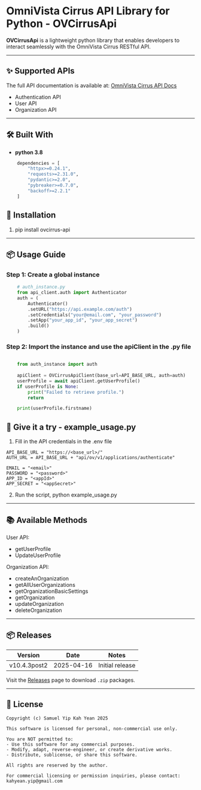 
# OmniVista Cirrus API Library for Python - **OVCirrusApi**

**OVCirrusApi** is a lightweight python library that enables developers to interact seamlessly with the OmniVista Cirrus RESTful API.

---

## ✨ Supported APIs

The full API documentation is available at: [OmniVista Cirrus API Docs](https://eu.manage.ovcirrus.com/apidoc/apidoc.html)

- Authentication API
- User API
- Organization API

---

## 🛠️ Built With

- **python 3.8**

```python
    dependencies = [
        "httpx>=0.24.1",
        "requests>=2.31.0",
        "pydantic>=2.0",
        "pybreaker>=0.7.0",
        "backoff>=2.2.1"
    ]
```

## 🚀 Installation


1. pip install ovcirrus-api

---

## 📦 Usage Guide

### Step 1: Create a global instance


```python
    # auth_instance.py
    from api_client.auth import Authenticator
    auth = (
        Authenticator()
        .setURL("https://api.example.com/auth")
        .setCredentials("your@email.com", "your_password")
        .setApp("your_app_id", "your_app_secret")
        .build()
    )
```

### Step 2: Import the instance and use the apiClient in the .py file

```python

    from auth_instance import auth
    
    apiClient = OVCirrusApiClient(base_url=API_BASE_URL, auth=auth)
    userProfile = await apiClient.getUserProfile()
    if userProfile is None:
        print("Failed to retrieve profile.")
        return

    print(userProfile.firstname)

```
## 🧪 Give it a try - example_usage.py

1. Fill in the API credentials in the .env file

```
API_BASE_URL = "https://<base_url>/"
AUTH_URL = API_BASE_URL + "api/ov/v1/applications/authenticate"

EMAIL = "<email>"
PASSWORD = "<password>"
APP_ID = "<appId>"
APP_SECRET = "<appSecret>"
```

2. Run the script, python example_usage.py

---

## 📚 Available Methods

User API:
- getUserProfile
- UpdateUserProfile

Organization API:
- createAnOrganization
- getAllUserOrganizations
- getOrganizationBasicSettings
- getOrganization
- updateOrganization
- deleteOrganization

---

## 📦 Releases

| Version          | Date       | Notes           |
|------------------|------------|-----------------|
| v10.4.3post2     | 2025-04-16 | Initial release |

Visit the [Releases](https://github.com/Samuelyip74/OVCirrusApiPython/releases/tag/10.4.3) page to download `.zip` packages.

---

## 📄 License

```
Copyright (c) Samuel Yip Kah Yean 2025

This software is licensed for personal, non-commercial use only.

You are NOT permitted to:
- Use this software for any commercial purposes.
- Modify, adapt, reverse-engineer, or create derivative works.
- Distribute, sublicense, or share this software.

All rights are reserved by the author.

For commercial licensing or permission inquiries, please contact:
kahyean.yip@gmail.com
```



